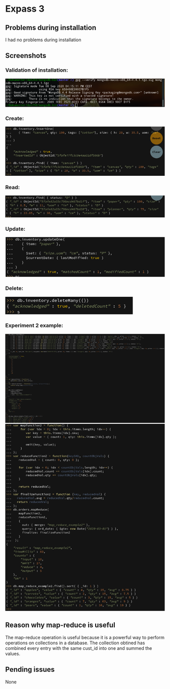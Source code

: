 # Expass 3

## Problems during installation
I had no problems during installation

## Screenshots
### Validation of installation:
![](https://github.com/TorjusFS/dat250/blob/master/expass3/verify.png)

### Create:
![](https://github.com/TorjusFS/dat250/blob/master/expass3/insert.png)

### Read:
![](https://github.com/TorjusFS/dat250/blob/master/expass3/read.png)


### Update:
![](https://github.com/TorjusFS/dat250/blob/master/expass3/update.png)

### Delete:
![](https://github.com/TorjusFS/dat250/blob/master/expass3/delete.png)


### Experiment 2 example:
![](https://github.com/TorjusFS/dat250/blob/master/expass3/map-reduce.png)
![](https://github.com/TorjusFS/dat250/blob/master/expass3/map-reduce2.png)

## Reason why map-reduce is useful
The map-reduce operation is useful because it is a powerful way to perform operations on collections  in a database.
The collection obtined has combined every entry with the same cust_id into one and summed the values.


## Pending issues
None


